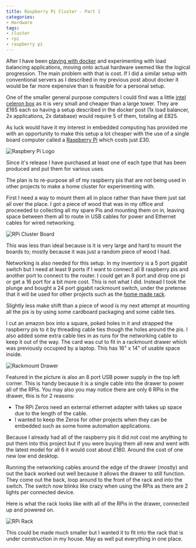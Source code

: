```yaml
---
title: Raspberry Pi Cluster - Part 1
categories:
- Hardware
tags:
- cluster
- rpi
- raspberry pi
---
```


After I have been [playing with docker](/2016/03/24/docker/) and experimenting with load balancing applications, moving onto actual hardware seemed like the logical progression.
The main problem with that is cost.  If I did a similar setup with conventional servers as I described in my previous post about docker it would be far more expensive than is feasible for a personal setup.

One of the smaller general purpose computers I could find was a little [intel celeron box](http://www.novatech.co.uk/pc/range/novatechpockithdnpi17.html) as it is very small and cheaper than a large tower.  They are £165 each so having a setup described in the docker post (1x load balancer, 2x applications, 2x database) would require 5 of them, totaling at £825.

As luck would have it my interest in embedded computing has provided me with an opportunity to make this setup a lot cheaper with the use of a single board computer called a [Raspberry Pi](https://www.raspberrypi.org/products/raspberry-pi-3-model-b/) which costs just £30.

![Raspbery Pi Logo](/images/rpi/rpi-logo.png "Raspberry Pi Logo")

Since it's release I have purchased at least one of each type that has been produced and put them for various uses.  

The plan is to re-purpose all of my raspberry pis that are not being used in other projects to make a home cluster for experimenting with.

First I need a way to mount them all in place rather than have them just sat all over the place.  I got a piece of wood that was in my office and proceeded to collecting all my spare Pis and mounting them on in, leaving space between them all to route in USB cables for power and Ethernet cables for wired networking.

![RPi Cluster Board](/images/rpi/cluster-board.jpg "RPi Cluster Board")

This was less than ideal because is it is very large and hard to mount the boards to; mostly because it was just a random piece of wood I had.

Networking is also needed for this setup.  In my inventory is a 5 port gigabit switch but I need at least 9 ports if I want to connect all 8 raspberry pis and another port to connect to the router.  I could get an 8 port and drop one pi or get a 16 port for a bit more cost.
This is not what I did.  Instead I took the plunge and bought a 24 port gigabit rackmount switch, under the pretense that it will be used for other projects such as the [home made rack](/2016/03/23/servers/).

Slightly less make shift than a piece of wood is my next attempt at mounting all the pis is by using some cardboard packaging and some cable ties.

I cut an amazon box into a square, poked holes in it and strapped the raspberry pis to it by threading cable ties though the holes around the pis.  I also added some extra cable ties in as runs for the networking cable to keep it out of the way.
The card was cut to fit in a rackmount drawer which was previously occupied by a laptop.  This has 16" x 14" of usable space inside.

![Rackmount Drawer](/images/rpi/rack-drawer.jpg "Rackmount Drawer")

Featured in the picture is also an 8 port USB power supply in the top left corner. This is handy because it is a single cable into the drawer to power all of the RPis.  You may also you may notice there are only 6 RPis in the drawer, this is for 2 reasons:

- The RPi Zeros need an external ethernet adapter with takes up space due to the length of the cable.
- I wanted to keep the Zeros for other projects when they can be embedded such as some home automation applications.

Because I already had all of the raspberry pis it did not cost me anything to put them into this project but if you were buying them all new and went with the latest model for all 6 it would cost about £180.  Around the cost of one new low end desktop.

Running the networking cables around the edge of the drawer (mostly) and out the back worked out well because it allows the drawer to still function.  They come out the back, loop around to the front of the rack and into the switch.  The switch now blinks like crazy when using the RPis as there are 2 lights per connected device.

Here is what the rack looks like with all of the RPis in the drawer, connected up and powered on.

![RPi Rack](/images/rpi/rpi-rack.jpg "RPi Rack")

This could be made much smaller but I wanted it to fit into the rack that is under construction in my house.  May as well put everything in one place.
